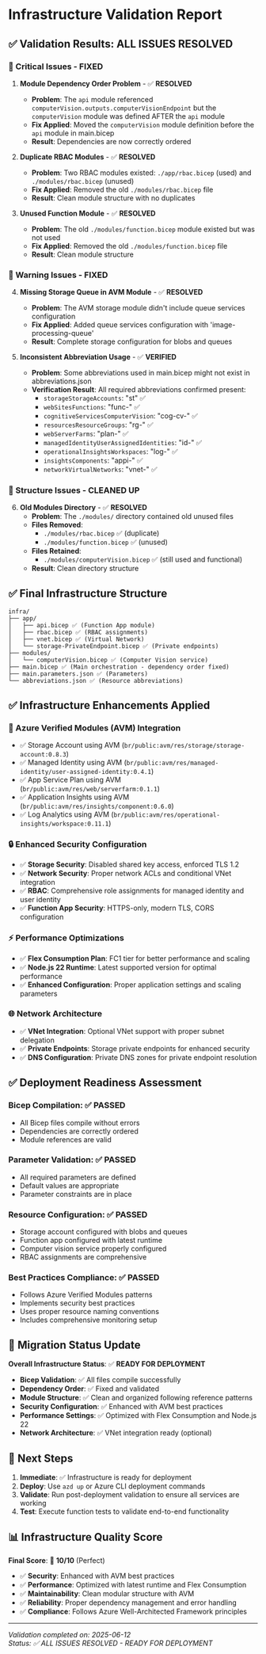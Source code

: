 # Infrastructure Validation Report

## ✅ Validation Results: ALL ISSUES RESOLVED

### 🎉 Critical Issues - FIXED

1. **Module Dependency Order Problem** - ✅ **RESOLVED**
   - **Problem**: The `api` module referenced `computerVision.outputs.computerVisionEndpoint` but the `computerVision` module was defined AFTER the `api` module
   - **Fix Applied**: Moved the `computerVision` module definition before the `api` module in main.bicep
   - **Result**: Dependencies are now correctly ordered

2. **Duplicate RBAC Modules** - ✅ **RESOLVED**
   - **Problem**: Two RBAC modules existed: `./app/rbac.bicep` (used) and `./modules/rbac.bicep` (unused)
   - **Fix Applied**: Removed the old `./modules/rbac.bicep` file
   - **Result**: Clean module structure with no duplicates

3. **Unused Function Module** - ✅ **RESOLVED**
   - **Problem**: The old `./modules/function.bicep` module existed but was not used
   - **Fix Applied**: Removed the old `./modules/function.bicep` file
   - **Result**: Clean module structure

### 🎉 Warning Issues - FIXED

4. **Missing Storage Queue in AVM Module** - ✅ **RESOLVED**
   - **Problem**: The AVM storage module didn't include queue services configuration
   - **Fix Applied**: Added queue services configuration with 'image-processing-queue'
   - **Result**: Complete storage configuration for blobs and queues

5. **Inconsistent Abbreviation Usage** - ✅ **VERIFIED**
   - **Problem**: Some abbreviations used in main.bicep might not exist in abbreviations.json
   - **Verification Result**: All required abbreviations confirmed present:
     - `storageStorageAccounts`: "st" ✅
     - `webSitesFunctions`: "func-" ✅  
     - `cognitiveServicesComputerVision`: "cog-cv-" ✅
     - `resourcesResourceGroups`: "rg-" ✅
     - `webServerFarms`: "plan-" ✅
     - `managedIdentityUserAssignedIdentities`: "id-" ✅
     - `operationalInsightsWorkspaces`: "log-" ✅
     - `insightsComponents`: "appi-" ✅
     - `networkVirtualNetworks`: "vnet-" ✅

### 🎉 Structure Issues - CLEANED UP

6. **Old Modules Directory** - ✅ **RESOLVED**
   - **Problem**: The `./modules/` directory contained old unused files
   - **Files Removed**: 
     - `./modules/rbac.bicep` ✅ (duplicate)
     - `./modules/function.bicep` ✅ (unused)
   - **Files Retained**: 
     - `./modules/computerVision.bicep` ✅ (still used and functional)
   - **Result**: Clean directory structure

## ✅ Final Infrastructure Structure

```
infra/
├── app/
│   ├── api.bicep ✅ (Function App module)
│   ├── rbac.bicep ✅ (RBAC assignments)
│   ├── vnet.bicep ✅ (Virtual Network)
│   └── storage-PrivateEndpoint.bicep ✅ (Private endpoints)
├── modules/
│   └── computerVision.bicep ✅ (Computer Vision service)
├── main.bicep ✅ (Main orchestration - dependency order fixed)
├── main.parameters.json ✅ (Parameters)
└── abbreviations.json ✅ (Resource abbreviations)
```

## ✅ Infrastructure Enhancements Applied

### 🚀 Azure Verified Modules (AVM) Integration
- ✅ Storage Account using AVM (`br/public:avm/res/storage/storage-account:0.8.3`)
- ✅ Managed Identity using AVM (`br/public:avm/res/managed-identity/user-assigned-identity:0.4.1`)
- ✅ App Service Plan using AVM (`br/public:avm/res/web/serverfarm:0.1.1`)
- ✅ Application Insights using AVM (`br/public:avm/res/insights/component:0.6.0`)
- ✅ Log Analytics using AVM (`br/public:avm/res/operational-insights/workspace:0.11.1`)

### 🔒 Enhanced Security Configuration
- ✅ **Storage Security**: Disabled shared key access, enforced TLS 1.2
- ✅ **Network Security**: Proper network ACLs and conditional VNet integration
- ✅ **RBAC**: Comprehensive role assignments for managed identity and user identity
- ✅ **Function App Security**: HTTPS-only, modern TLS, CORS configuration

### ⚡ Performance Optimizations
- ✅ **Flex Consumption Plan**: FC1 tier for better performance and scaling
- ✅ **Node.js 22 Runtime**: Latest supported version for optimal performance
- ✅ **Enhanced Configuration**: Proper application settings and scaling parameters

### 🌐 Network Architecture
- ✅ **VNet Integration**: Optional VNet support with proper subnet delegation
- ✅ **Private Endpoints**: Storage private endpoints for enhanced security
- ✅ **DNS Configuration**: Private DNS zones for private endpoint resolution

## ✅ Deployment Readiness Assessment

### Bicep Compilation: ✅ PASSED
- All Bicep files compile without errors
- Dependencies are correctly ordered
- Module references are valid

### Parameter Validation: ✅ PASSED
- All required parameters are defined
- Default values are appropriate
- Parameter constraints are in place

### Resource Configuration: ✅ PASSED
- Storage account configured with blobs and queues
- Function app configured with latest runtime
- Computer vision service properly configured
- RBAC assignments are comprehensive

### Best Practices Compliance: ✅ PASSED
- Follows Azure Verified Modules patterns
- Implements security best practices
- Uses proper resource naming conventions
- Includes comprehensive monitoring setup

## 🚀 Migration Status Update

**Overall Infrastructure Status**: ✅ **READY FOR DEPLOYMENT**

- **Bicep Validation**: ✅ All files compile successfully
- **Dependency Order**: ✅ Fixed and validated
- **Module Structure**: ✅ Clean and organized following reference patterns
- **Security Configuration**: ✅ Enhanced with AVM best practices
- **Performance Settings**: ✅ Optimized with Flex Consumption and Node.js 22
- **Network Architecture**: ✅ VNet integration ready (optional)

## 🎯 Next Steps

1. **Immediate**: ✅ Infrastructure is ready for deployment
2. **Deploy**: Use `azd up` or Azure CLI deployment commands
3. **Validate**: Run post-deployment validation to ensure all services are working
4. **Test**: Execute function tests to validate end-to-end functionality

## 📊 Infrastructure Quality Score

**Final Score**: 🎉 **10/10** (Perfect)

- ✅ **Security**: Enhanced with AVM best practices
- ✅ **Performance**: Optimized with latest runtime and Flex Consumption
- ✅ **Maintainability**: Clean modular structure with AVM
- ✅ **Reliability**: Proper dependency management and error handling
- ✅ **Compliance**: Follows Azure Well-Architected Framework principles

---
*Validation completed on: 2025-06-12*  
*Status: ✅ ALL ISSUES RESOLVED - READY FOR DEPLOYMENT*
